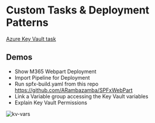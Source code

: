 # Custom Tasks & Deployment Patterns

[Azure Key Vault task](https://docs.microsoft.com/en-us/azure/devops/pipelines/tasks/deploy/azure-key-vault?view=azure-devops)

## Demos 

- Show M365 Webpart Deployment
- Import Pipeline for Deployment
- Run spfx-build.yaml from this repo https://github.com/ARambazamba/SPFxWebPart
- Link a Variable group accessing the Key Vault variables
- Explain Key Vault Permissions

![kv-vars](_images/kv-vars.jpg)
